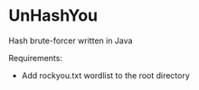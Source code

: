 # UnHashYou
Hash brute-forcer written in Java

Requirements: 
- Add rockyou.txt wordlist to the root directory
